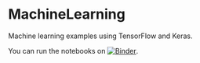 # MachineLearning

Machine learning examples using TensorFlow and Keras.

You can run the notebooks on [![Binder](https://mybinder.org/badge_logo.svg)](https://mybinder.org/v2/gh/sschlenkrich/MachineLearning/HEAD).
